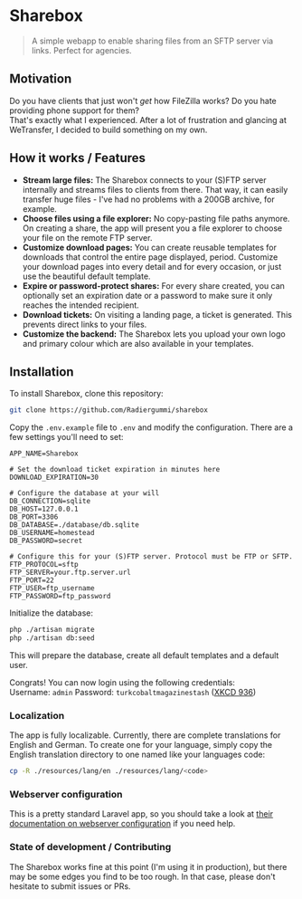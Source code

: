 # Sharebox
> A simple webapp to enable sharing files from an SFTP server via links. Perfect for agencies.

## Motivation
Do you have clients that just won't *get* how FileZilla works? Do you hate providing phone support for them?  
That's exactly what I experienced. After a lot of frustration and glancing at WeTransfer, I decided to build something on my own.

## How it works / Features
 - **Stream large files:** The Sharebox connects to your (S)FTP server internally and streams files to clients from there. That way, it can easily transfer huge files - I've had no problems with a 200GB archive, for example.
 - **Choose files using a file explorer:** No copy-pasting file paths anymore. On creating a share, the app will present you a file explorer to choose your file on the remote FTP server.
 - **Customize download pages:** You can create reusable templates for downloads that control the entire page displayed, period. Customize your download pages into every detail and for every occasion, or just use the beautiful default template.
 - **Expire or password-protect shares:** For every share created, you can optionally set an expiration date or a password to make sure it only reaches the intended recipient.
 - **Download tickets:** On visiting a landing page, a ticket is generated. This prevents direct links to your files.
 - **Customize the backend:** The Sharebox lets you upload your own logo and primary colour which are also available in your templates.

## Installation
To install Sharebox, clone this repository:

```bash
git clone https://github.com/Radiergummi/sharebox
```

Copy the `.env.example` file to `.env` and modify the configuration. There are a few settings you'll need to set:

```
APP_NAME=Sharebox

# Set the download ticket expiration in minutes here
DOWNLOAD_EXPIRATION=30

# Configure the database at your will
DB_CONNECTION=sqlite
DB_HOST=127.0.0.1
DB_PORT=3306
DB_DATABASE=./database/db.sqlite
DB_USERNAME=homestead
DB_PASSWORD=secret

# Configure this for your (S)FTP server. Protocol must be FTP or SFTP.
FTP_PROTOCOL=sftp
FTP_SERVER=your.ftp.server.url
FTP_PORT=22
FTP_USER=ftp_username
FTP_PASSWORD=ftp_password

```
Initialize the database:

```bash
php ./artisan migrate
php ./artisan db:seed
```

This will prepare the database, create all default templates and a default user. 

Congrats! You can now login using the following credentials:  
Username: `admin`
Password: `turkcobaltmagazinestash` ([XKCD 936](https://xkcd.com/936))

### Localization
The app is fully localizable. Currently, there are complete translations for English and German. To create one for your language, simply copy the English translation directory to one named like your languages code: 

```bash
cp -R ./resources/lang/en ./resources/lang/<code>
```

### Webserver configuration
This is a pretty standard Laravel app, so you should take a look at [their documentation on webserver configuration](https://laravel.com/docs/5.6/installation#web-server-configuration) if you need help.

### State of development / Contributing
The Sharebox works fine at this point (I'm using it in production), but there may be some edges you find to be too rough. In that case, please don't hesitate to submit issues or PRs.

